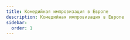 ```yaml
---
title: Комедийная импровизация в Европе
description: Комедийная импровизация в Европе
sidebar:
  order: 1
---
```

